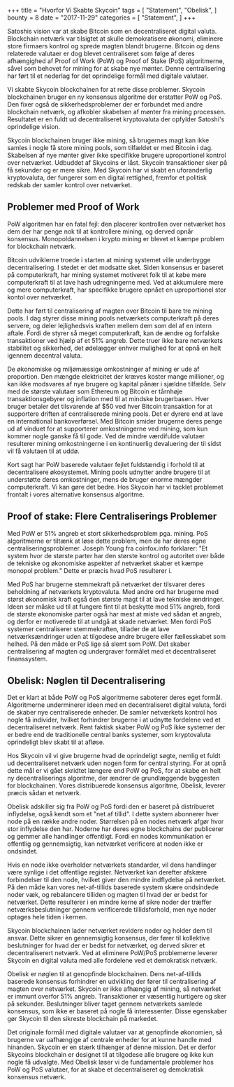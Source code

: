 +++
title = "Hvorfor Vi Skabte Skycoin"
tags = [
    "Statement",
    "Obelisk",
]
bounty = 8
date = "2017-11-29"
categories = [
    "Statement",
]
+++

Satoshis vision var at skabe Bitcoin som en decentraliseret digital valuta. Blockchain netværk var tilsigtet at skulle demokratisere økonomi, eliminere store firmaers kontrol og sprede magten blandt brugerne. Bitcoin og dens relaterede valutaer er dog blevet centraliseret som følge af deres afhængighed af Proof of Work (PoW) og Proof of Stake (PoS) algoritmerne, såvel som behovet for mining for at skabe nye mønter. Denne centralisering har ført til et nederlag for det oprindelige formål med digitale valutaer.

Vi skabte Skycoin blockchainen for at rette disse problemer. Skycoin blockchainen bruger en ny konsensus algoritme der erstatter PoW og PoS. Den fixer også de sikkerhedsproblemer der er forbundet med andre blockchain netværk, og afkobler skabelsen af mønter fra mining processen. Resultatet er en fuldt ud decentraliseret kryptovaluta der opfylder Satoshi's oprindelige vision.

Skycoin blockchainen bruger ikke mining, så brugernes magt kan ikke samles i nogle få store mining pools, som tilfældet er med Bitcoin i dag. Skabelsen af nye mønter giver ikke specifikke brugere uproportionel kontrol over netværket. Udbuddet af Skycoins er låst. Skycoin transaktioner sker på få sekunder og er mere sikre. Med Skycoin har vi skabt en uforanderlig kryptovaluta, der fungerer som en digital rettighed, fremfor et politisk redskab der samler kontrol over netværket.

## Problemer med Proof of Work

PoW algoritmen har en fatal fejl: den placerer kontrollen over netværket hos dem der har penge nok til at kontrollere mining, og derved opnår konsensus. Monopoldannelsen i krypto mining er blevet et kæmpe problem for blockchain netværk.

Bitcoin udviklerne troede i starten at mining systemet ville underbygge decentralisering. I stedet er det modsatte sket. Siden konsensus er baseret på computerkraft, har mining systemet motiveret folk til at købe mere computerkraft til at lave hash udregningerne med. Ved at akkumulere mere og mere computerkraft, har specifikke brugere opnået en uproportionel stor kontol over netværket.

Dette har ført til centralisering af magten over Bitcoin til bare tre mining pools. I dag styrer disse mining pools netværkets  computerkraft på deres servere, og deler lejlighedsvis kraften mellem dem som del af en intern aftale. Fordi de styrer så meget computerkraft, kan de ændre og forfalske transaktioner ved hjælp af et 51% angreb. Dette truer ikke bare netværkets stabilitet og sikkerhed, det ødelægger enhver mulighed for at opnå en helt igennem decentral valuta.

De økonomiske og miljømæssige omkostninger af mining er ude af proportion. Den mængde elektricitet der kræves koster mange millioner, og kan ikke modsvares af nye brugere og kapital pånær i sjældne tilfælde. Selv med de største valutaer som Ethereum og Bitcoin er tårnhøje transaktionsgebyrer og inflation med til at mindske brugerbasen. Hver bruger betaler det tilsvarende af $50 ved hver Bitcoin transaktion for at supportere driften af centraliserede mining pools. Det er dyrere end at lave en international bankoverførsel. Med Bitcoin smider brugerne deres penge ud af vinduet for at supporterer omkostningerne ved mining, som kun kommer nogle ganske få til gode. Ved de mindre værdifulde valutaer resulterer mining omkostningerne i en kontinuerlig devaluering der til sidst vil få valutaen til at uddø.

Kort sagt har PoW baserede valutaer fejlet fuldstændig i forhold til at decentralisere økosystemet. Mining pools udnytter andre brugere til at understøtte deres omkostninger, mens de bruger enorme mængder computerkraft. Vi kan gøre det bedre. Hos Skycoin har vi tacklet problemet frontalt i vores alternative konsensus algoritme. 

## Proof of stake: Flere Centraliserings Problemer

Med PoW er 51% angreb et stort sikkerhedsproblem pga. mining. PoS algoritmerne er tiltænk at løse dette problem, men de har deres egne centraliseringsproblemer. Joseph Young fra coinfox.info forklarer: "Et system hvor de største parter har den største kontrol og autoritet over både de tekniske og økonomiske aspekter af netværket skaber et kæmpe monopol problem." Dette er præcis hvad PoS resulterer i.

Med PoS har brugerne stemmekraft på netværket der tilsvarer deres beholdning af netværkets kryptovaluta. Med andre ord har brugerne med størst økonomisk kraft også den største magt til at lave tekniske ændringer. Ideen ser måske ud til at fungere fint til at beskytte mod 51% angreb, fordi de største økonomiske parter også har mest at miste ved sådan et angreb, og derfor er motiverede til at undgå at skade netværket. Men fordi PoS systemer centraliserer stemmekraften, tillader de at lave netværksændringer uden at tilgodese andre brugere eller fællesskabet som helhed. På den måde er PoS lige så slemt som PoW. Det skaber centralisering af magten og undergraver formålet med et decentraliseret finanssystem.

## Obelisk: Nøglen til Decentralisering

Det er klart at både PoW og PoS algoritmerne saboterer deres eget formål. Algoritmerne underminerer ideen med en decentraliseret digital valuta, fordi de skaber nye centraliserede enheder. De samler netværkets kontrol hos nogle få individer, hvilket forhindrer brugerne i at udnytte fordelene ved et decentraliseret netværk. Rent faktisk skaber PoW og PoS ikke systemer der er bedre end de traditionelle central banks systemer, som kryptovaluta oprindeligt blev skabt til at afløse.

Hos Skycoin vil vi give brugerne hvad de oprindeligt søgte, nemlig et fuldt ud decentraliseret netværk uden nogen form for central styring. For at opnå dette mål er vi gået skridtet længere end PoW og PoS, for at skabe en helt ny decentraliserings algoritme, der ændrer de grundlæggende byggesten for blockchainen. Vores distribuerede konsensus algoritme, Obelisk, leverer præcis sådan et netværk.

Obelisk adskiller sig fra PoW og PoS fordi den er baseret på distribueret inflydelse, også kendt som et "net af tillid". I dette system abonnerer hver node på en række andre noder. Størrelsen på en nodes netværk afgør hvor stor inflydelse den har. Noderne har deres egne blockchains der publicerer og gemmer alle handlinger offentligt. Fordi en nodes kommunikation er offentlig og gennemsigtig, kan netværket verificere at noden ikke er ondsindet.

Hvis en node ikke overholder netværkets standarder, vil dens handlinger være synlige i det offentlige register. Netværket kan derefter afskære forbindelser til den node, hvilket giver den mindre indflydelse på netværket. På den måde kan vores net-af-tillids baserede system skære ondsindede noder væk, og rebalancere tilliden og magten til hvad der er bedst for netværket. Dette resulterer i en mindre kerne af sikre noder der træffer netværksbeslutninger gennem verificerede tillidsforhold, men nye noder optages hele tiden i kernen.

Skycoin blockchainen lader netværket revidere noder og holder dem til ansvar. Dette sikrer en gennemsigtig konsensus, der fører til kollektive beslutninger for hvad der er bedst for netværket, og derved sikrer et decentraliserert netværk. Ved at eliminere PoW/PoS problemerne leverer Skycoin en digital valuta med alle fordelene ved et demokratisk netværk.

Obelisk er nøglen til at genopfinde blockchainen. Dens net-af-tillids baserede konsensus forhindrer en udvikling der fører til centralisering af magten over netværket. Skycoin er ikke afhængig af mining, så netværket er immunt overfor 51% angreb. Transaktioner er væsentlig hurtigere og sker på sekunder. Beslutninger bliver taget gennem netværkets samlede konsensus, som ikke er baseret på nogle få interessenter. Disse egenskaber gør Skycoin til den sikreste blockchain på markedet.

Det originale formål med digitale valutaer var at genopfinde økonomien, så brugerne var uafhængige af centrale enheder for at kunne handle med hinanden. Skycoin er en stærk tilhænger af denne mission. Det er derfor Skycoins blockchain er designet til at tilgodese alle brugere og ikke kun nogle få udvalgte. Med Obelisk løser vi de fundamentale problemer hos PoW og PoS valutaer, for at skabe et decentraliseret og demokratisk konsensus netværk.
